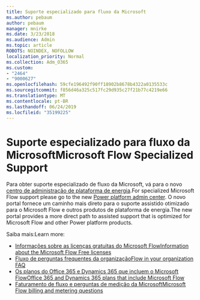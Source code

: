 ```yaml
---
title: Suporte especializado para fluxo da Microsoft
ms.author: pebaum
author: pebaum
manager: mnirke
ms.date: 3/23/2018
ms.audience: Admin
ms.topic: article
ROBOTS: NOINDEX, NOFOLLOW
localization_priority: Normal
ms.collection: Adm_O365
ms.custom:
- "2464"
- "9000627"
ms.openlocfilehash: 59cfe196492f90ff18902b8678b4322a0135533c
ms.sourcegitcommit: f856d46a325c517fc29d935c27f21b77c4219e66
ms.translationtype: MT
ms.contentlocale: pt-BR
ms.lasthandoff: 06/24/2019
ms.locfileid: "35199225"
---
```

# <a name="microsoft-flow-specialized-support"></a><span data-ttu-id="d4570-102">Suporte especializado para fluxo da Microsoft</span><span class="sxs-lookup"><span data-stu-id="d4570-102">Microsoft Flow Specialized Support</span></span>

<span data-ttu-id="d4570-103">Para obter suporte especializado de fluxo da Microsoft, vá para o novo [centro de administração de plataforma de energia](https://aka.ms/flowadminsupport).</span><span class="sxs-lookup"><span data-stu-id="d4570-103">For specialized Microsoft Flow support please go to the new [Power platform admin center](https://aka.ms/flowadminsupport).</span></span> <span data-ttu-id="d4570-104">O novo portal fornece um caminho mais direto para o suporte assistido otimizado para o Microsoft Flow e outros produtos de plataforma de energia.</span><span class="sxs-lookup"><span data-stu-id="d4570-104">The new portal provides a more direct path to assisted support that is optimized for Microsoft Flow and other Power platform products.</span></span>

<span data-ttu-id="d4570-105">Saiba mais:</span><span class="sxs-lookup"><span data-stu-id="d4570-105">Learn more:</span></span>
- [<span data-ttu-id="d4570-106">Informações sobre as licenças gratuitas do Microsoft Flow</span><span class="sxs-lookup"><span data-stu-id="d4570-106">Information about the Microsoft Flow Free licenses</span></span>](https://go.microsoft.com/fwlink/?linkid=2095610)
- [<span data-ttu-id="d4570-107">Fluxo de perguntas frequentes da organização</span><span class="sxs-lookup"><span data-stu-id="d4570-107">Flow in your organization FAQ</span></span>](https://go.microsoft.com/fwlink/?linkid=2072608)
- [<span data-ttu-id="d4570-108">Os planos do Office 365 e Dynamics 365 que incluem o Microsoft Flow</span><span class="sxs-lookup"><span data-stu-id="d4570-108">Office 365 and Dynamics 365 plans that include Microsoft Flow</span></span>](https://go.microsoft.com/fwlink/?linkid=2072406)
- [<span data-ttu-id="d4570-109">Faturamento de fluxo e perguntas de medição da Microsoft</span><span class="sxs-lookup"><span data-stu-id="d4570-109">Microsoft Flow billing and metering questions</span></span>](https://go.microsoft.com/fwlink/?linkid=2072612)